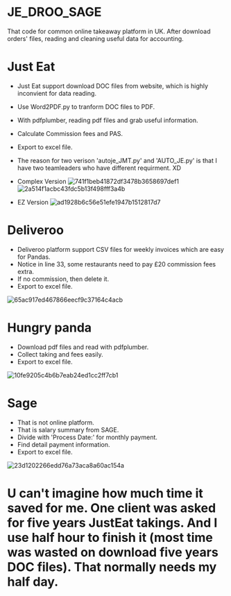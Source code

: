# JE_DROO_SAGE
That code for common online takeaway platform in UK. After download orders' files, reading and cleaning useful data for accounting.

# Just Eat
* Just Eat support download DOC files from website, which is highly inconvient for data reading.
* Use Word2PDF.py to tranform DOC files to PDF.
* With pdfplumber, reading pdf files and grab useful information.
* Calculate Commission fees and PAS.
* Export to excel file.
* The reason for two verison 'autoje_JMT.py' and 'AUTO_JE.py' is that I have two teamleaders who have different requirment. XD
* Complex Version
  ![741f1beb41872df3478b3658697def1](https://github.com/J1ahw/JE_DROO_SAGE/assets/123384453/3a66075b-b5d9-41a9-bad3-a91cc8200b57)![2a514f1acbc43fdc5b13f498fff3a4b](https://github.com/J1ahw/JE_DROO_SAGE/assets/123384453/c20675b1-d7e2-4a1a-9cab-5edbea4a9bd6)

* EZ Version 
![ad1928b6c56e51efe1947b1512817d7](https://github.com/J1ahw/JE_DROO_SAGE/assets/123384453/428b548b-5650-4048-af3a-96d552871d89)


# Deliveroo
* Deliveroo platform support CSV files for weekly invoices which are easy for Pandas.
* Notice in line 33, some restaurants need to pay £20 commission fees extra.
* If no commission, then delete it.
* Export to excel file.

![65ac917ed467866eecf9c37164c4acb](https://github.com/J1ahw/JE_DROO_SAGE/assets/123384453/3f62a9ca-c684-4a91-8d93-c2de26199608)

# Hungry panda
* Download pdf files and read with pdfplumber.
* Collect taking and fees easily.
* Export to excel file.

![10fe9205c4b6b7eab24ed1cc2ff7cb1](https://github.com/J1ahw/JE_DROO_SAGE/assets/123384453/3765f934-8a74-440b-a202-9f4e2efe21f9)

# Sage
* That is not online platform.
* That is salary summary from SAGE.
* Divide with 'Process Date:' for monthly payment.
* Find detail payment information.
* Export to excel file.

![23d1202266edd76a73aca8a60ac154a](https://github.com/J1ahw/JE_DROO_SAGE/assets/123384453/58a30d5c-3a06-49ab-8de0-e447138f1a27)

# U can't imagine how much time it saved for me. One client was asked for five years JustEat takings. And I use half hour to finish it (most time was wasted on download five years DOC files). That normally needs my half day.
